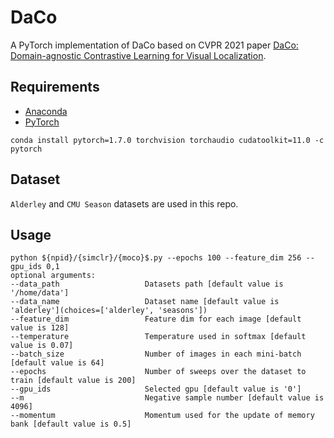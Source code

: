 # DaCo
A PyTorch implementation of DaCo based on CVPR 2021 paper [DaCo: Domain-agnostic Contrastive Learning for Visual Localization]().

## Requirements
- [Anaconda](https://www.anaconda.com/download/)
- [PyTorch](https://pytorch.org)
```
conda install pytorch=1.7.0 torchvision torchaudio cudatoolkit=11.0 -c pytorch
```

## Dataset
`Alderley` and `CMU Season` datasets are used in this repo.

## Usage
```
python ${npid}/{simclr}/{moco}$.py --epochs 100 --feature_dim 256 --gpu_ids 0,1
optional arguments:
--data_path                   Datasets path [default value is '/home/data']
--data_name                   Dataset name [default value is 'alderley'](choices=['alderley', 'seasons'])
--feature_dim                 Feature dim for each image [default value is 128]
--temperature                 Temperature used in softmax [default value is 0.07]
--batch_size                  Number of images in each mini-batch [default value is 64]
--epochs                      Number of sweeps over the dataset to train [default value is 200]
--gpu_ids                     Selected gpu [default value is '0']  
--m                           Negative sample number [default value is 4096]
--momentum                    Momentum used for the update of memory bank [default value is 0.5]
```
